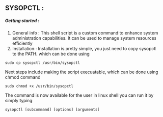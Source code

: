 ## SYSOPCTL :

##### Getting started :
1. General info : This shell script is a custom command to enhance system administration capabilities. It can be used to manage system resources efficiently
2. Installation : Installation is pretty simple, you just need to copy sysopctl to the PATH.
   which can be done using
  ```
  sudo cp sysopctl /usr/bin/sysopctl
  ```
  Next steps include making the script execuatable, which can be done using chmod command
  ```
  sudo chmod +x /usr/bin/sysopctl
  ```
  The command is now available for the user in linux shell 
  you can run it by simply typing 
  ```
  sysopctl [subcommand] [options] [arguments]
  ```
  
